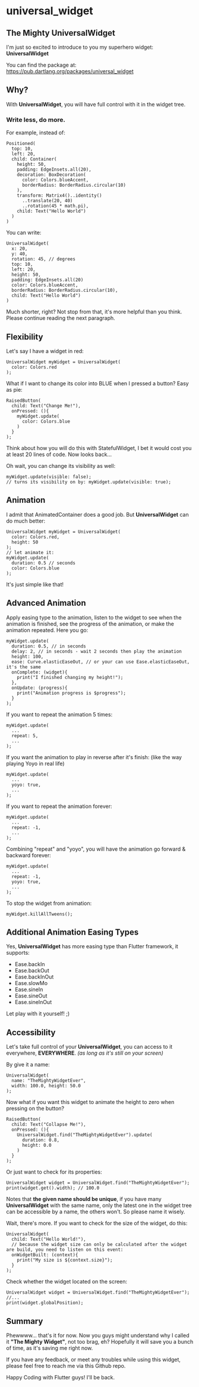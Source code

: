 # universal_widget

## The Mighty UniversalWidget

I'm just so excited to introduce to you my superhero widget: **UniversalWidget**

You can find the package at: https://pub.dartlang.org/packages/universal_widget

## Why?

With **UniversalWidget**, you will have full control with it in the widget tree. 

### Write less, do more.

For example, instead of:
```
Positioned(
  top: 10,
  left: 20,
  child: Container(
    height: 50,
    padding: EdgeInsets.all(20),
    decoration: BoxDecoration(
      color: Colors.blueAccent,
      borderRadius: BorderRadius.circular(10)
    ),
    transform: Matrix4()..identity()
      ..translate(20, 40)
      ..rotation(45 * math.pi),
    child: Text("Hello World")
  )
)
```

You can write:
```
UniversalWidget(
  x: 20,
  y: 40,
  rotation: 45, // degrees
  top: 10,
  left: 20,
  height: 50,
  padding: EdgeInsets.all(20)
  color: Colors.blueAccent,
  borderRadius: BorderRadius.circular(10),
  child: Text("Hello World")
)
```

Much shorter, right? Not stop from that, it's more helpful than you think. Please continue reading the next paragraph.

## Flexibility

Let's say I have a widget in red:
```
UniversalWidget myWidget = UniversalWidget(
  color: Colors.red
);
```
What if I want to change its color into BLUE when I pressed a button? Easy as pie:
```
RaisedButton(
  child: Text("Change Me!"),
  onPressed: (){
    myWidget.update(
      color: Colors.blue
    )
  }
);
```
Think about how you will do this with StatefulWidget, I bet it would cost you at least 20 lines of code. Now looks back...

Oh wait, you can change its visibility as well:
```
myWidget.update(visible: false);
// turns its visibility on by: myWidget.update(visible: true);
```

## Animation

I admit that AnimatedContainer does a good job. But **UniversalWidget** can do much better:
```
UniversalWidget myWidget = UniversalWidget(
  color: Colors.red,
  height: 50
);
// let animate it:
myWidget.update(
  duration: 0.5 // seconds
  color: Colors.blue
);
```
It's just simple like that!

## Advanced Animation

Apply easing type to the animation, listen to the widget to see when the animation is finished, see the progress of the animation, or make the animation repeated. Here you go:
```
myWidget.update(
  duration: 0.5, // in seconds
  delay: 2, // in seconds - wait 2 seconds then play the animation
  height: 100,
  ease: Curve.elasticEaseOut, // or your can use Ease.elasticEaseOut, it's the same
  onComplete: (widget){
    print("I finished changing my height!");
  },
  onUpdate: (progress){
    print("Animation progress is $progress");
  }
);
```

If you want to repeat the animation 5 times:
```
myWidget.update(
  ...
  repeat: 5,
  ...
);
```

If you want the animation to play in reverse after it's finish: (like the way playing Yoyo in real life)
```
myWidget.update(
  ...
  yoyo: true,
  ...
);
```

If you want to repeat the animation forever:
```
myWidget.update(
  ...
  repeat: -1,
  ...
);
```

Combining "repeat" and "yoyo", you will have the animation go forward & backward forever:
```
myWidget.update(
  ...
  repeat: -1,
  yoyo: true,
  ...
);
```

To stop the widget from animation:
```
myWidget.killAllTweens();
```

## Additional Animation Easing Types

Yes, **UniversalWidget** has more easing type than Flutter framework, it supports:

* Ease.backIn
* Ease.backOut
* Ease.backInOut
* Ease.slowMo
* Ease.sineIn
* Ease.sineOut
* Ease.sineInOut

Let play with it yourself! ;)

## Accessibility

Let's take full control of your **UniversalWidget**, you can access to it everywhere, **EVERYWHERE**. *(as long as it's still on your screen)*

By give it a name:
```
UniversalWidget(
  name: "TheMightyWidgetEver",
  width: 100.0, height: 50.0
);
```

Now what if you want this widget to animate the height to zero when pressing on the button?
```
RaisedButton(
  child: Text("Collapse Me!"),
  onPressed: (){
    UniversalWidget.find("TheMightyWidgetEver").update(
      duration: 0.8,
      height: 0.0
    )
  }
);
```

Or just want to check for its properties:
```
UniversalWidget widget = UniversalWidget.find("TheMightyWidgetEver");
print(widget.get().width); // 100.0
```

Notes that **the given name should be unique**, if you have many **UniversalWidget** with the same name, only the latest one in the widget tree can be accessible by a name, the others won't. So please name it wisely.

Wait, there's more. If you want to check for the size of the widget, do this:
```
UniversalWidget(
  child: Text("Hello World!"),
  // because the widget size can only be calculated after the widget are build, you need to listen on this event:
  onWidgetBuilt: (context){
    print("My size is ${context.size}");
  }
);
```

Check whether the widget located on the screen:
```
UniversalWidget widget = UniversalWidget.find("TheMightyWidgetEver");
//...
print(widget.globalPosition);
```

## Summary

Phewwww... that's it for now. Now you guys might understand why I called it **"The Mighty Widget"**, not too brag, eh? Hopefully it will save you a bunch of time, as it's saving me right now. 

If you have any feedback, or meet any troubles while using this widget, please feel free to reach me via this Github repo.

Happy Coding with Flutter guys! 
I'll be back.


